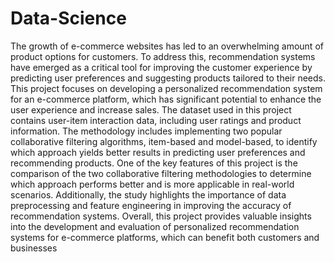 # Data-Science
The growth of e-commerce websites has led to an overwhelming amount of product options for customers. To address this, recommendation systems have emerged as a critical tool for improving the customer experience by predicting user preferences and suggesting products tailored to their needs.
This project focuses on developing a personalized recommendation system for an e-commerce platform, which has significant potential to enhance the user experience and increase sales. The dataset used in this project contains user-item interaction data, including user ratings and product information. The methodology includes implementing two popular collaborative filtering algorithms, item-based and model-based, to identify which approach yields better results in predicting user preferences and recommending products. 
One of the key features of this project is the comparison of the two collaborative filtering methodologies to determine which approach performs better and is more applicable in real-world scenarios. Additionally, the study highlights the importance of data preprocessing and feature engineering in improving the accuracy of recommendation systems. Overall, this project provides valuable insights into the development and evaluation of personalized recommendation systems for e-commerce platforms, which can benefit both customers and businesses
